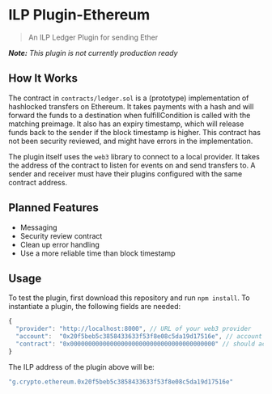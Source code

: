 # ILP Plugin-Ethereum

> An ILP Ledger Plugin for sending Ether

_**Note:** This plugin is not currently production ready_

## How It Works

The contract in `contracts/ledger.sol` is a (prototype) implementation of hashlocked transfers on
Ethereum. It takes payments with a hash and will forward the funds to a destination when fulfillCondition
is called with the matching preimage. It also has an expiry timestamp, which will release funds back to
the sender if the block timestamp is higher. This contract has not been security reviewed, and might
have errors in the implementation.

The plugin itself uses the `web3` library to connect to a local provider. It takes the address of the
contract to listen for events on and send transfers to. A sender and receiver must have their plugins
configured with the same contract address.

## Planned Features

- Messaging
- Security review contract
- Clean up error handling
- Use a more reliable time than block timestamp

## Usage

To test the plugin, first download this repository and run `npm install`. To instantiate a plugin, the following fields are needed:

```js
{
  "provider": "http://localhost:8000", // URL of your web3 provider
  "account":  "0x20f5beb5c3858433633f53f8e08c5da19d17516e", // account for this plugin (must be unlocked)
  "contract": "0x0000000000000000000000000000000000000000" // should actually be the deployed contract address
}
```

The ILP address of the plugin above will be:

```js
"g.crypto.ethereum.0x20f5beb5c3858433633f53f8e08c5da19d17516e"
```
